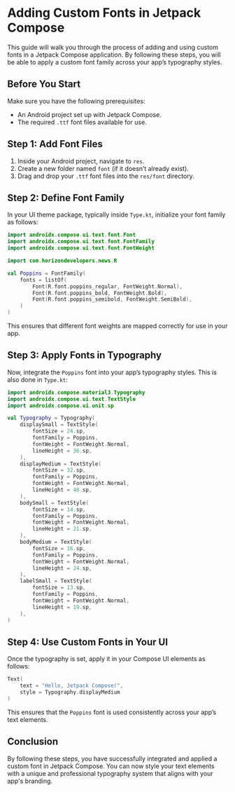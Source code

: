 # Adding Custom Fonts in Jetpack Compose

This guide will walk you through the process of adding and using custom fonts in a Jetpack Compose application. By following these steps, you will be able to apply a custom font family across your app’s typography styles.

## Before You Start

Make sure you have the following prerequisites:
- An Android project set up with Jetpack Compose.
- The required `.ttf` font files available for use.

## Step 1: Add Font Files

1. Inside your Android project, navigate to `res`.
2. Create a new folder named `font` (if it doesn’t already exist).
3. Drag and drop your `.ttf` font files into the `res/font` directory.

## Step 2: Define Font Family

In your UI theme package, typically inside `Type.kt`, initialize your font family as follows:

```kotlin
import androidx.compose.ui.text.font.Font
import androidx.compose.ui.text.font.FontFamily
import androidx.compose.ui.text.font.FontWeight

import com.horizondevelopers.news.R

val Poppins = FontFamily(
    fonts = listOf(
        Font(R.font.poppins_regular, FontWeight.Normal),
        Font(R.font.poppins_bold, FontWeight.Bold),
        Font(R.font.poppins_semibold, FontWeight.SemiBold),
    )
)
```

This ensures that different font weights are mapped correctly for use in your app.

## Step 3: Apply Fonts in Typography

Now, integrate the `Poppins` font into your app’s typography styles. This is also done in `Type.kt`:

```kotlin
import androidx.compose.material3.Typography
import androidx.compose.ui.text.TextStyle
import androidx.compose.ui.unit.sp

val Typography = Typography(
    displaySmall = TextStyle(
        fontSize = 24.sp,
        fontFamily = Poppins,
        fontWeight = FontWeight.Normal,
        lineHeight = 36.sp,
    ),
    displayMedium = TextStyle(
        fontSize = 32.sp,
        fontFamily = Poppins,
        fontWeight = FontWeight.Normal,
        lineHeight = 48.sp,
    ),
    bodySmall = TextStyle(
        fontSize = 14.sp,
        fontFamily = Poppins,
        fontWeight = FontWeight.Normal,
        lineHeight = 21.sp,
    ),
    bodyMedium = TextStyle(
        fontSize = 16.sp,
        fontFamily = Poppins,
        fontWeight = FontWeight.Normal,
        lineHeight = 24.sp,
    ),
    labelSmall = TextStyle(
        fontSize = 13.sp,
        fontFamily = Poppins,
        fontWeight = FontWeight.Normal,
        lineHeight = 19.sp,
    ),
)
```

## Step 4: Use Custom Fonts in Your UI

Once the typography is set, apply it in your Compose UI elements as follows:

```kotlin
Text(
    text = "Hello, Jetpack Compose!",
    style = Typography.displayMedium
)
```

This ensures that the `Poppins` font is used consistently across your app’s text elements.

## Conclusion

By following these steps, you have successfully integrated and applied a custom font in Jetpack Compose. You can now style your text elements with a unique and professional typography system that aligns with your app's branding.

